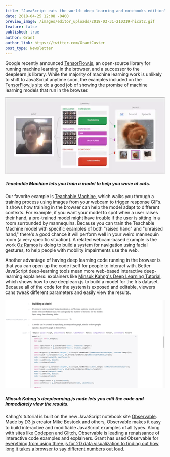 ```yaml
---
title: "JavaScript eats the world: deep learning and notebooks edition"
date: 2018-04-25 12:08 -0400
preview_image: /images/editor_uploads/2018-03-31-210319-hicat2.gif
feature: false
published: true
author: Grant
author_link: https://twitter.com/GrantCuster
post_type: Newsletter
---
```


Google recently announced [TensorFlow.js](https://medium.com/tensorflow/introducing-tensorflow-js-machine-learning-in-javascript-bf3eab376db), an open-source library for running machine learning in the browser, and a successor to the deeplearn.js library. While the majority of machine learning work is unlikely to shift to JavaScript anytime soon, the examples included on the [TensorFlow.js site](https://js.tensorflow.org/) do a good job of showing the promise of machine learning models that run in the browser. 

![A short GIF of the Teachable Machines demo showing Grant raising his hand and the model responding with a GIF of a cat waving.](/static/images/editor_uploads/2018-03-31-210319-hicat2.gif)

##### Teachable Machine lets you train a model to help you wave at cats.

Our favorite example is [Teachable Machine](https://teachablemachine.withgoogle.com/), which walks you through a training process using images from your webcam to trigger response GIFs. It shows how training in the browser can help the model adapt to different contexts. For example, if you want your model to spot when a user raises their hand, a pre-trained model might have trouble if the user is sitting in a room surrounded by mannequins. Because you can train the Teachable Machine model with specific examples of both "raised hand" and "unraised hand," there's a good chance it will perform well in your weird mannequin room (a very specific situation). A related webcam-based example is the work [Oz Ramos](https://twitter.com/LearnWithOz) is doing to build a system for navigation using facial gestures, to help people with mobility impairments use the web.

Another advantage of having deep learning code running in the browser is that you can open up the code itself for people to interact with. Better JavaScript deep-learning tools mean more web-based interactive deep-learning explainers: explainers like [Minsuk Kahng's Deep Learning Tutorial](https://beta.observablehq.com/@minsukkahng/deep-learning-tutorial-with-deeplearn-js), which shows how to use deeplearn.js to build a model for the Iris dataset. Because all of the code for the system is exposed and editable, viewers cans tweak different parameters and easily view the results. 

![A screenshot form a section of Minsuk Kahng's Deep Learning Tutorial. It shows the model code and a slider for specifying the number of neurons in the hidden layer.](/static/images/editor_uploads/2018-03-31-210737-Screen_Shot_2018_03_30_at_4_59_56_PM.png)

##### Minsuk Kahng's deeplearning.js node lets you edit the code and immediately view the results.

Kahng's tutorial is built on the new JavaScript notebook site [Observable](https://beta.observablehq.com/@minsukkahng/deep-learning-tutorial-with-deeplearn-js). Made by D3.js creator Mike Bostock and others, Observable makes it easy to build interactive and modifiable JavaScript examples of all types. Along with sites like [Codepen](https://codepen.io/) and [Glitch](https://glitch.com/), Observable is leading a renaissance of interactive code examples and explainers. Grant has used Observable for [everything from using three.js for 2D data visualization to finding out how long it takes a browser to say different numbers out loud.](https://beta.observablehq.com/@grantcuster)